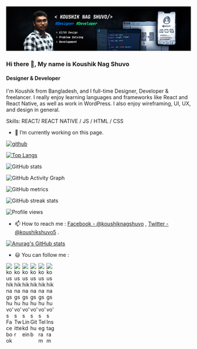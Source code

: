 



![Designer & Developer](https://github.com/koushiknagshuvo/koushiknagshuvo/blob/master/koushik%20new%20banar.jpg?raw=true)

### Hi there 👋, My name is Koushik Nag Shuvo
#### Designer & Developer

I'm Koushik from Bangladesh, and I full-time Designer, Developer & freelancer. I really enjoy learning languages and frameworks like React and React Native, as well as work in WordPress. I also enjoy wireframing, UI, UX, and design in general.

Skills:  REACT/  REACT NATIVE / JS / HTML / CSS

- 🔭 I’m currently working on this page. 


[<img src='https://cdn.jsdelivr.net/npm/simple-icons@3.0.1/icons/github.svg' alt='github' height='40'>](https://github.com/koushiknagshuvo)  

[![Top Langs](https://github-readme-stats.vercel.app/api/top-langs/?username=koushiknagshuvo)](https://github.com/anuraghazra/github-readme-stats)

![GitHub stats](https://github-readme-stats.vercel.app/api?username=koushiknagshuvo&show_icons=true&count_private=true)  

![GitHub Activity Graph](https://activity-graph.herokuapp.com/graph?username=koushiknagshuvo)  

![GitHub metrics](https://metrics.lecoq.io/koushiknagshuvo)  

![GitHub streak stats](https://github-readme-streak-stats.herokuapp.com/?user=koushiknagshuvo)  

![Profile views](https://gpvc.arturio.dev/koushiknagshuvo)  

















- 📫 How to reach me : [Facebook - @koushiknagshuvo](https://www.facebook.com/koushiknag.shuvo) , [Twitter - @koushikshuvo5](https://twitter.com/KoushikShuvo5) .     


[![Anurag's GitHub stats](https://github-readme-stats.vercel.app/api?username=koushiknagshuvo)](https://github.com/anuraghazra/github-readme-stats)





- 😃 You can follow  me :

<a href="https://www.facebook.com/koushiknag.shuvo">
  <img align="left" alt="koushiknagshuvo's Facebook" width="22px" src="https://cdn.jsdelivr.net/npm/simple-icons@v3/icons/facebook.svg" />
</a>
<a href="https://twitter.com/KoushikShuvo5">
  <img align="left" alt="koushiknagshuvo's Twitter" width="22px" src="https://cdn.jsdelivr.net/npm/simple-icons@v3/icons/twitter.svg" />
</a>
<a href="https://www.linkedin.com/in/koushik-nag-shuvo-bb46a4196/">
  <img align="left" alt="koushiknagshuvo's Linkdein" width="22px" src="https://cdn.jsdelivr.net/npm/simple-icons@v3/icons/linkedin.svg" />
</a>
<a href="https://github.com/koushiknagshuvo">
  <img align="left" alt="koushiknagshuvo's Github" width="22px" src="https://cdn.jsdelivr.net/npm/simple-icons@v3/icons/github.svg" />
</a>
<a href="https://web.telegram.org/#/im?p=u777000_2419912564689948202">
  <img align="left" alt="koushiknagshuvo's Telegram" width="22px" src="https://cdn.jsdelivr.net/npm/simple-icons@v3/icons/telegram.svg" />
</a>
<a href="https://www.instagram.com/koushik1512971/?hl=en">
  <img align="left" alt="koushiknagshuvo's Instagram" width="22px" src="https://cdn.jsdelivr.net/npm/simple-icons@v3/icons/instagram.svg" />
</a>

